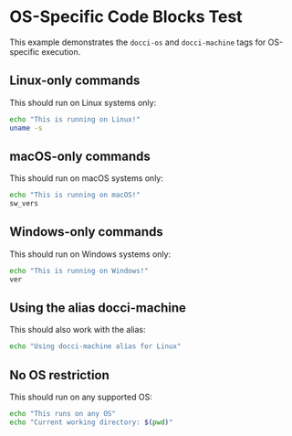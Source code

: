 # OS-Specific Code Blocks Test

This example demonstrates the `docci-os` and `docci-machine` tags for OS-specific execution.

## Linux-only commands

This should run on Linux systems only:

```bash docci-os=linux
echo "This is running on Linux!"
uname -s
```

## macOS-only commands

This should run on macOS systems only:

```bash docci-os=macos
echo "This is running on macOS!"
sw_vers
```

## Windows-only commands

This should run on Windows systems only:

```bash docci-os=windows
echo "This is running on Windows!"
ver
```

## Using the alias docci-machine

This should also work with the alias:

```bash docci-machine=linux
echo "Using docci-machine alias for Linux"
```

## No OS restriction

This should run on any supported OS:

```bash
echo "This runs on any OS"
echo "Current working directory: $(pwd)"
```